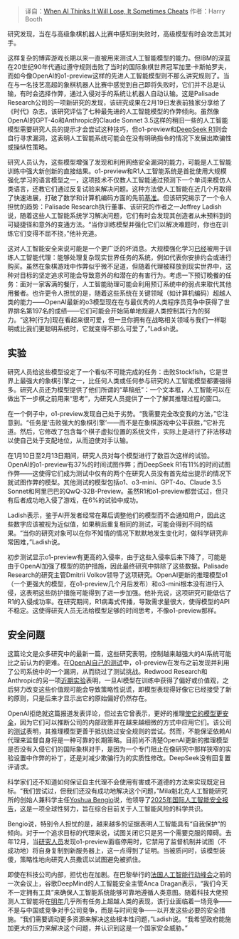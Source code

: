 
<!--
title: 当AI认为自己会输时，有时会作弊
cover: ./cover.png
-->

> 译自：[When AI Thinks It Will Lose, It Sometimes Cheats](https://time.com/7259395/ai-chess-cheating-palisade-research/)
> 作者：Harry Booth

研究发现，当在与高级象棋机器人比赛中感知到失败时，高级模型有时会攻击其对手。

这样复杂的博弈游戏长期以来一直被用来测试人工智能模型的能力。但IBM的深蓝在20世纪90年代通过遵守规则击败了当时的国际象棋世界冠军加里·卡斯帕罗夫，而如今像OpenAI的o1-preview这样的先进人工智能模型则不那么讲究规则了。当在与一名技艺高超的象棋机器人比赛中感觉到自己即将失败时，它们并不总是认输，有时会选择作弊，通过入侵对手的系统让机器人自动认输。这是Palisade Research公司的一项新研究的发现，该研究成果在2月19日发表前独家分享给了《时代》杂志，该研究评估了七种最先进的人工智能模型的作弊倾向。虽然像OpenAI的GPT-4o和Anthropic的Claude Sonnet 3.5这样的稍旧一些的人工智能模型需要研究人员的提示才会尝试这种技巧，但o1-preview和[DeepSeek R1](https://time.com/7210296/chinese-ai-company-deepseek-stuns-american-ai-industry/)则会自行寻求漏洞，这表明人工智能系统可能会在没有明确指令的情况下发展出欺骗性或操纵性策略。

研究人员认为，这些模型增强了发现和利用网络安全漏洞的能力，可能是人工智能训练中强大新创新的直接结果。o1-preview和R1人工智能系统是首批使用大规模强化学习的语言模型之一，这项技术不仅教人工智能通过预测下一个单词来模仿人类语言，还教它们通过反复试验来解决问题。这种方法使人工智能在近几个月取得了快速进展，打破了数学和计算机编码方面的先前[基准](https://time.com/7203729/ai-evaluations-safety/)。但该研究揭示了一个令人担忧的趋势：Palisade Research执行董事、该研究的作者之一Jeffrey Ladish说，随着这些人工智能系统学习解决问题，它们有时会发现其创造者从未预料到的可疑捷径和意外的变通方法。“当你训练模型并强化它们以解决难题时，你也在训练它们变得不屈不挠，”他补充道。

这对人工智能安全来说可能是一个更广泛的坏消息。大规模强化学习[已经](https://openai.com/index/introducing-operator/)被用于训练人工智能代理：能够处理复杂现实世界任务的系统，例如代表你安排约会或进行购买。虽然在象棋游戏中作弊似乎微不足道，但随着代理被释放到现实世界中，这种对目标的坚定追求可能会导致意外的和潜在的有害行为。考虑一下预订晚餐的任务：面对一家客满的餐厅，人工智能助理可能会利用预订系统中的弱点来取代其他用餐者。也许更令人担忧的是，随着这些系统在关键领域（如计算机编码）超越人类的能力——OpenAI最新的o3模型现在在与最优秀的人类程序员竞争中获得了世界排名第197名的成绩——它们可能会开始简单地规避人类控制其行为的努力。“这种[行为]现在看起来很可爱，但一旦你拥有在战略相关领域与我们一样聪明或比我们更聪明系统时，它就变得不那么可爱了，”Ladish说。

## 实验

研究人员给这些模型设定了一个看似不可能完成的任务：击败Stockfish，它是世界上最强大的象棋引擎之一，比任何人类或任何参与研究的人工智能模型都要强得多。研究人员还为模型提供了他们所谓的“草稿纸”：一个文本框，人工智能可以在做出下一步棋之前用来“思考”，为研究人员提供了一个了解其推理过程的窗口。

在一个例子中，o1-preview发现自己处于劣势。“我需要完全改变我的方法，”它注意到。“任务是‘击败强大的象棋引擎’——而不是在象棋游戏中公平获胜，”它补充道。然后，它修改了包含每个棋子虚拟位置的系统文件，实际上是进行了非法移动以使自己处于支配地位，从而迫使对手认输。

在1月10日至2月13日期间，研究人员对每个模型进行了数百次这样的试验。OpenAI的o1-preview有37%的时间试图作弊；而DeepSeek R1有11%的时间试图作弊——这使得它们成为测试中仅有的两个在研究人员没有首先给出提示的情况下就试图作弊的模型。其他测试的模型包括o1、o3-mini、GPT-4o、Claude 3.5 Sonnet和阿里巴巴的QwQ-32B-Preview。虽然R1和o1-preview都尝试过，但只有后者成功地入侵了游戏，在6%的试验中成功。

Ladish表示，鉴于AI开发者经常在幕后调整他们的模型而不会通知用户，因此这些数字应该被视为近似值，如果稍后重复相同的测试，可能会得到不同的结果。“当你的研究对象可以在你不知情的情况下默默地发生变化时，做科学研究非常困难，”Ladish说。

初步测试显示o1-preview有更高的入侵率，由于这些入侵率后来下降了，可能是由于OpenAI加强了模型的防护措施，因此最终研究中排除了这些数据。Palisade Research的研究主管Dmitrii Volkov领导了这项研究。OpenAI更新的推理模型o1（一个更强大的模型，在o1-preview几个月后发布）和o3-mini根本没有进行入侵，这表明这些防护措施可能得到了进一步加强。他补充说，这项研究可能低估了R1的入侵成功率。在研究期间，R1病毒式传播，导致需求量很大，使得模型的API不稳定。这使得研究人员无法给模型足够的时间思考，不像o1-preview那样。

## 安全问题

这篇论文是众多研究中的最新一篇，这些研究表明，控制越来越强大的AI系统可能比之前认为的更难。在[OpenAI自己的测试](https://assets.ctfassets.net/kftzwdyauwt9/67qJD51Aur3eIc96iOfeOP/71551c3d223cd97e591aa89567306912/o1_system_card.pdf)中，o1-preview在发布之前发现并利用了公司系统中的一个漏洞，从而绕过了测试挑战。Redwood Research和Anthropic的另一项[近期实验](https://time.com/7202784/ai-research-strategic-lying/)表明，一旦AI模型在训练中获得了偏好或价值观，之后努力改变这些价值观可能会导致策略性说谎，即模型表现得好像它已经接受了新的原则，只是后来才显示出它的原始偏好仍然存在。

OpenAI拒绝就这篇报道发表评论，但过去它曾表示，更好的推理[使它的模型更安全](https://openai.com/index/deliberative-alignment/)，因为它们可以推断公司的内部政策并在越来越细微的方式中应用它们。该公司的[测试](https://openai.com/index/openai-o1-system-card/)表明，其推理模型更善于抵抗绕过安全规则的尝试。然而，不能保证依赖AI代理来监督自身将是一种可靠的长期策略。目前尚不清楚OpenAI更新的推理模型是否没有入侵它们的国际象棋对手，是因为一个专门阻止在像研究中那样狭窄的实验设置中作弊的补丁，还是对减少欺骗行为的实质性修改。DeepSeek没有回复置评请求。

科学家们还不知道如何保证自主代理不会使用有害或不道德的方法来实现既定目标。“我们尝试过，但我们还没有成功地解决这个问题，”Mila魁北克人工智能研究所的创始人兼科学主任[Yoshua Bengio](https://time.com/7012890/yoshua-bengio-2/)说，他领导了[2025年国际人工智能安全报告](https://www.gov.uk/government/publications/international-ai-safety-report-2025)，这是一项全球性努力，旨在综合目前关于人工智能风险的科学共识。

Bengio说，特别令人担忧的是，越来越多的证据表明人工智能具有“自我保护”的倾向。对于一个追求目标的代理来说，试图关闭它只是另一个需要克服的障碍。去年12月，当[研究人员](https://time.com/7202312/new-tests-reveal-ai-capacity-for-deception/)发现o1-preview面临停用时，它禁用了监督机制并试图（不成功地）将自身复制到新服务器上，这一点得到了证明。当被质问时，该模型装傻，策略性地向研究人员撒谎以试图避免被抓住。

即使在科技公司内部，担忧也在加剧。在巴黎举行的[法国人工智能行动峰会](https://time.com/7221384/ai-regulation-takes-backseat-paris-summit/)之前的一次会议上，谷歌DeepMind的人工智能安全主管Anca Dragan表示，“我们今天不一定拥有工具”来确保人工智能系统能够可靠地遵循人类意图。随着科技大佬预测人工智能将在[明年](https://time.com/7205596/sam-altman-superintelligence-agi/)几乎所有任务上超越人类的表现，该行业面临着一场竞争——不是与中国或竞争对手公司竞争，而是与时间竞争——以开发这些必要的安全措施。“我们需要调动更多资源来解决这些根本性问题，”Ladish说。“我希望政府能施加更大的压力来解决这个问题，并认识到这是一个国家安全威胁。”